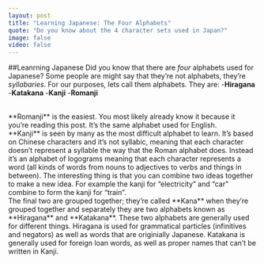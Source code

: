 ```yaml
---
layout: post
title: "Learning Japanese: The Four Alphabets"
quote: "Do you know about the 4 character sets used in Japan?"
image: false
video: false
---
```


##Leanrning Japanese
Did you know that there are _four_ alphabets used for Japanese? Some people are might say that they’re not alphabets, they’re _syllabaries_. For our purposes, lets call them alphabets. They are:
-**Hiragana**
-**Katakana**
-**Kanji**
-**Romanji**

</br>
**Romanji** is the easiest. You most likely already know it because it you’re reading this post. It’s the same alphabet used for English. 
</br>
**Kanji** is seen by many as the most difficult alphabet to learn. It’s based on Chinese characters and it’s not syllabic, meaning that each character doesn’t represent a syllable the way that the Roman alphabet does. Instead it’s an alphabet of logograms meaning that each character represents a word (all kinds of words from nouns to adjectives to verbs and things in between). The interesting thing is that you can combine two ideas together to make a new idea. For example the kanji for “electricity” and “car” combine to form the kanji for “train”. 
</br>
The final two are grouped together; they’re called **Kana** when they’re grouped together and separately they are two alphabets known as **Hiragana** and **Katakana**.
These two alphabets are generally used for different things. Hiragana is used for grammatical particles (infinitives and negators) as well as words that are originially Japanese. Katakana is generally used for foreign loan words, as well as proper names that can’t be written in Kanji.
